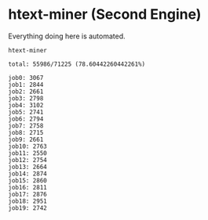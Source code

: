 # htext-miner (Second Engine)

Everything doing here is automated.

```
htext-miner

total: 55986/71225 (78.60442260442261%)

job0: 3067
job1: 2844
job2: 2661
job3: 2798
job4: 3102
job5: 2741
job6: 2794
job7: 2758
job8: 2715
job9: 2661
job10: 2763
job11: 2550
job12: 2754
job13: 2664
job14: 2874
job15: 2860
job16: 2811
job17: 2876
job18: 2951
job19: 2742
```